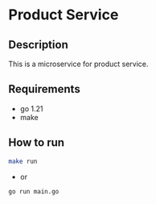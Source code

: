 # Product Service

## Description
This is a microservice for product service.

## Requirements

- go 1.21
- make 

## How to run

```sh
make run
```
- or 

```sh
go run main.go
```